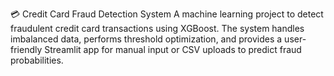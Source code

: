 💳 Credit Card Fraud Detection System
A machine learning project to detect fraudulent credit card transactions using XGBoost. The system handles imbalanced data, performs threshold optimization, and provides a user-friendly Streamlit app for manual input or CSV uploads to predict fraud probabilities.